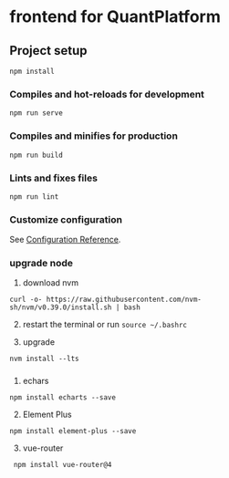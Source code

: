 # frontend for QuantPlatform

## Project setup
```
npm install
```

### Compiles and hot-reloads for development
```
npm run serve
```

### Compiles and minifies for production
```
npm run build
```

### Lints and fixes files
```
npm run lint
```

### Customize configuration
See [Configuration Reference](https://cli.vuejs.org/config/).

### upgrade node
1. download nvm
```
curl -o- https://raw.githubusercontent.com/nvm-sh/nvm/v0.39.0/install.sh | bash
```

2. restart the terminal or run ```source ~/.bashrc```

3. upgrade
```
nvm install --lts
```

### 
1. echars
```
npm install echarts --save
```
2. Element Plus
```
npm install element-plus --save
```
3. vue-router
```
 npm install vue-router@4
```